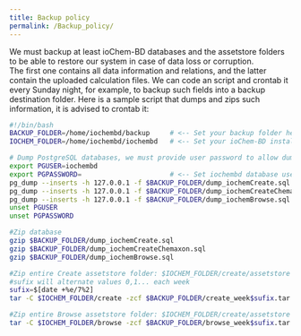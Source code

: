```yaml
---
title: Backup policy
permalink: /Backup_policy/
---
```


We must backup at least ioChem-BD databases and the assetstore folders to be able to restore our system in case of data loss or corruption.   
The first one contains all data information and relations, and the latter contain the uploaded calculation files. We can code an script and crontab it every Sunday night, for example, to backup such fields into a backup destination folder. Here is a sample script that dumps and zips such information, it is advised to crontab it:

```bash
#!/bin/bash
BACKUP_FOLDER=/home/iochembd/backup     # <-- Set your backup folder here
IOCHEM_FOLDER=/home/iochembd/iochembd   # <-- Set your ioChem-BD installation folder here

# Dump PostgreSQL databases, we must provide user password to allow dump to work properly, so please restrict script file rights to 700
export PGUSER=iochembd
export PGPASSWORD=                      # <-- Set iochembd database user password
pg_dump --inserts -h 127.0.0.1 -f $BACKUP_FOLDER/dump_iochemCreate.sql "iochemCreate"
pg_dump --inserts -h 127.0.0.1 -f $BACKUP_FOLDER/dump_iochemCreateChemaxon.sql "iochemCreateChemaxon"
pg_dump --inserts -h 127.0.0.1 -f $BACKUP_FOLDER/dump_iochemBrowse.sql "iochemBrowse"
unset PGUSER
unset PGPASSWORD

#Zip database
gzip $BACKUP_FOLDER/dump_iochemCreate.sql
gzip $BACKUP_FOLDER/dump_iochemCreateChemaxon.sql
gzip $BACKUP_FOLDER/dump_iochemBrowse.sql

#Zip entire Create assetstore folder: $IOCHEM_FOLDER/create/assetstore
#sufix will alternate values 0,1... each week
sufix=$[date +%e/7%2] 
tar -C $IOCHEM_FOLDER/create -zcf $BACKUP_FOLDER/create_week$sufix.tar.gz assetstore

#Zip entire Browse assetstore folder: $IOCHEM_FOLDER/create/assetstore
tar -C $IOCHEM_FOLDER/browse -zcf $BACKUP_FOLDER/browse_week$sufix.tar.gz assetstore
```

